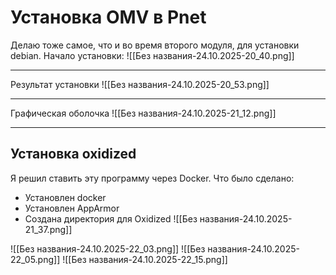 # Установка OMV в Pnet
Делаю тоже самое, что и во время второго модуля, для установки debian.
Начало установки:
![[Без названия-24.10.2025-20_40.png]]

---

Результат установки
![[Без названия-24.10.2025-20_53.png]]

---
Графическая оболочка
![[Без названия-24.10.2025-21_12.png]]

--- 
## Установка oxidized
Я решил ставить эту программу через Docker.
Что было сделано:
- Установлен docker
- Установлен AppArmor
- Создана директория для Oxidized
![[Без названия-24.10.2025-21_37.png]]

![[Без названия-24.10.2025-22_03.png]]
![[Без названия-24.10.2025-22_05.png]]
![[Без названия-24.10.2025-22_15.png]]